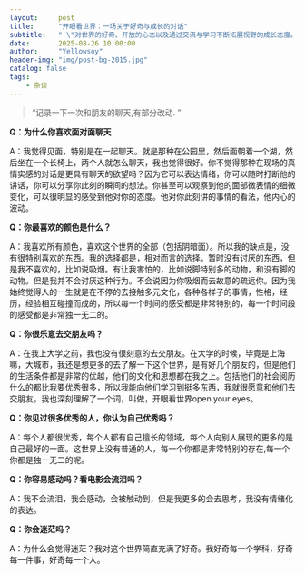 ```yaml
---
layout:     post
title:      "开眼看世界：一场关于好奇与成长的对话"
subtitle:   " \"对世界的好奇、开放的心态以及通过交流与学习不断拓展视野的成长态度。\""
date:       2025-08-26 10:00:00
author:     "Yellowsoy"
header-img: "img/post-bg-2015.jpg"
catalog: false
tags:
    - 杂谈
---
```


> “记录一下一次和朋友的聊天,有部分改动. ”

**Q：为什么你喜欢面对面聊天**

A：我觉得见面，特别是在一起聊天。就是那种在公园里，然后面朝着一个湖，然后坐在一个长椅上，两个人就怎么聊天，我也觉得很好。你不觉得那种在现场的真情实感的对话是更具有聊天的欲望吗？因为它可以表达情绪，你可以随时打断他的讲话，你可以分享你此刻的瞬间的想法。你甚至可以观察到他的面部微表情的细微变化，可以很明显的感受到他对你的态度。他对你此刻讲的事情的看法，他内心的波动。

**Q：你最喜欢的颜色是什么？**

A：我喜欢所有颜色，喜欢这个世界的全部（包括阴暗面）。所以我的缺点是，没有很特别喜欢的东西。我的选择都是，相对而言的选择。暂时没有讨厌的东西，但是我不喜欢的，比如说吸烟。有让我害怕的，比如说脚特别多的动物，和没有脚的动物。但是我并不会讨厌这种行为。不会说因为你吸烟而去故意的疏远你。因为我始终觉得人的一生就是在不停的去接触多元文化，各种各样子的事情，性格，经历，经验相互碰撞而成的，所以每一个时间的感受都是非常特别的，每一个时间段的感受都是非常独一无二的。

**Q：你很乐意去交朋友吗？**

A：在我上大学之前，我也没有很刻意的去交朋友。在大学的时候，毕竟是上海嘛，大城市，我还是想更多的去了解一下这个世界，是有好几个朋友的，但是他们的生活条件都是非常的优越，他们的文化和思想都在我之上。包括他们的社会阅历什么的都比我要优秀很多，所以我能向他们学习到挺多东西，我就很愿意和他们去交朋友。我也深刻理解了一个词，叫做，开眼看世界open your eyes。

**Q：你见过很多优秀的人，你认为自己优秀吗？**

A：每个人都很优秀，每个人都有自己擅长的领域，每个人向别人展现的更多的是自己最好的一面。这世界上没有普通的人，每一个你都是非常特别的存在,每一个你都是独一无二的呢。

**Q：你容易感动吗？看电影会流泪吗？**

A：我不会流泪，我会感动，会被触动到，但是我更多的会去思考，我没有情绪化的表达。

**Q：你会迷茫吗？**

A：为什么会觉得迷茫？我对这个世界简直充满了好奇。我好奇每一个学科，好奇每一件事，好奇每一个人。




